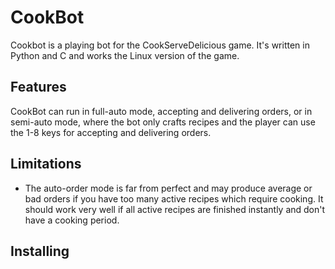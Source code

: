 

# CookBot

Cookbot is a playing bot for the CookServeDelicious game. It's written in Python and C and works the Linux version of the game.


## Features

CookBot can run in full-auto mode, accepting and delivering orders, or in semi-auto mode, where the bot only crafts recipes and the player can use the 1-8 keys for accepting and delivering orders.


## Limitations

- The auto-order mode is far from perfect and may produce average or bad orders if you have too many active recipes which require cooking. It should work very well if all active recipes are finished instantly and don't have a cooking period.




## Installing

